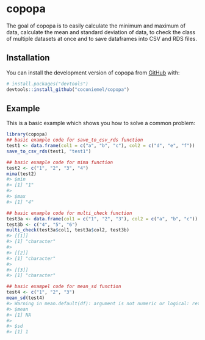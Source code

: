 
<!-- README.md is generated from README.Rmd. Please edit that file -->

# copopa

<!-- badges: start -->
<!-- badges: end -->

The goal of copopa is to easily calculate the minimum and maximum of
data, calculate the mean and standard deviation of data, to check the
class of multiple datasets at once and to save dataframes into CSV and
RDS files.

## Installation

You can install the development version of copopa from
[GitHub](https://github.com/) with:

``` r
# install.packages("devtools")
devtools::install_github("coconiemel/copopa")
```

## Example

This is a basic example which shows you how to solve a common problem:

``` r
library(copopa)
## basic example code for save_to_csv_rds function
test1 <- data.frame(col1 = c("a", "b", "c"), col2 = c("d", "e", "f"))
save_to_csv_rds(test1, "test1")

## basic example code for mima function
test2 <- c("1", "2", "3", "4")
mima(test2)
#> $min
#> [1] "1"
#> 
#> $max
#> [1] "4"

## basic example code for multi_check function
test3a <- data.frame(col1 = c("1", "2", "3"), col2 = c("a", "b", "c"))
test3b <- c("4", "5", "6")
multi_check(test3a$col1, test3a$col2, test3b)
#> [[1]]
#> [1] "character"
#> 
#> [[2]]
#> [1] "character"
#> 
#> [[3]]
#> [1] "character"

## basic exampel code for mean_sd function
test4 <- c("1", "2", "3")
mean_sd(test4)
#> Warning in mean.default(df): argument is not numeric or logical: returning NA
#> $mean
#> [1] NA
#> 
#> $sd
#> [1] 1
```
